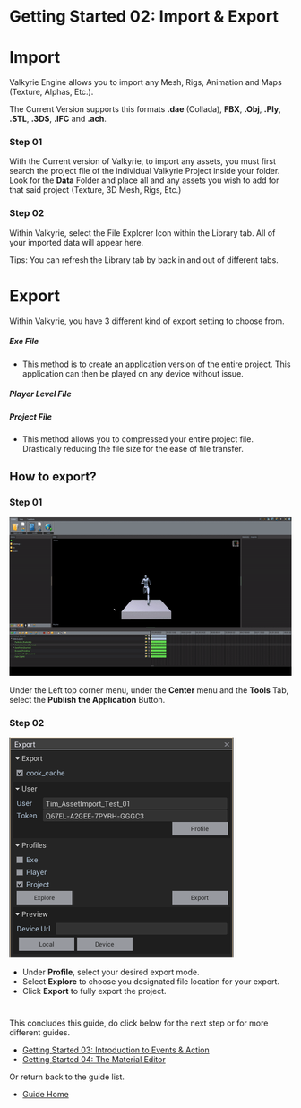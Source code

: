 # Getting Started 02: Import & Export

# Import
Valkyrie Engine allows you to import any Mesh, Rigs, Animation and Maps (Texture, Alphas, Etc.). 

The Current Version supports this formats
**.dae** (Collada), **FBX**, **.Obj**, **.Ply**, **.STL**, **.3DS**, **.IFC** and **.ach**.

### Step 01 
With the Current version of Valkyrie, to import any assets, you must first search the project file of the individual Valkyrie Project inside your folder.
Look for the **Data** Folder and place all and any assets you wish to add for that said project (Texture, 3D Mesh, Rigs, Etc.) 

### Step 02
Within Valkyrie, select the File Explorer Icon within the Library tab. All of your imported data will appear here.

Tips: You can refresh the Library tab by back in and out of different tabs.  

# Export
Within Valkyrie, you have 3 different kind of export setting to choose from.

##### Exe File 
* This method is to create an application version of the entire project. This application can then be played on any device without issue. 

##### Player Level File


##### Project File 
* This method allows you to compressed your entire project file. Drastically reducing the file size for the ease of file transfer.  

## How to export?
### Step 01

![Export_Gif_01](uploads/d8c53c79f732a89e5f8cce9dcec3d00b/Export_Gif_01.gif)


Under the Left top corner menu, under the **Center** menu and the **Tools** Tab, select the **Publish the Application** Button. 

### Step 02
![Export_Menu](uploads/3b18af499c6f57e1cfb3260b2129062d/Export_Menu.PNG)

* Under **Profile**, select your desired export mode. 
* Select **Explore** to choose you designated file location for your export.
* Click **Export** to fully export the project. 

#

This concludes this guide, do click below for the next step or for more different guides. 
- [Getting Started 03: Introduction to Events & Action](VlkGuides/getting-started-03-intro-events-n-actions)
- [Getting Started 04: The Material Editor](VlkGuides/Material-Editor)

Or return back to the guide list.
- [Guide Home](VlkGuides/home)

